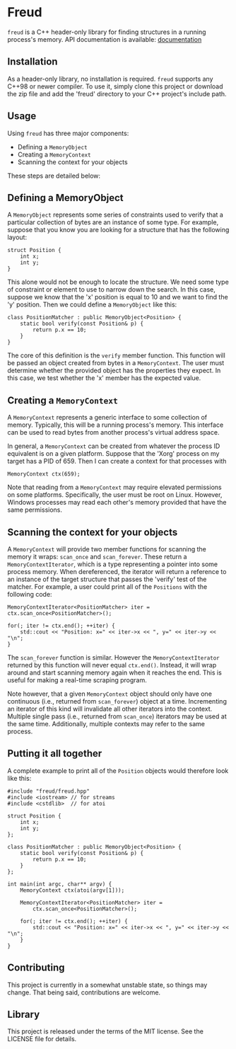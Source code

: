 Freud
=====

`freud` is a C++ header-only library for finding structures in a running
process's memory. API documentation is available: [documentation][docs]

[docs]: http://alschwalm.com/freud/docs/html/index.html

Installation
------------

As a header-only library, no installation is required. `freud` supports
any C++98 or newer compiler. To use it, simply clone this project or
download the zip file and add the 'freud' directory to your C++ project's
include path.

Usage
-----

Using `freud` has three major components:

- Defining a `MemoryObject`
- Creating a `MemoryContext`
- Scanning the context for your objects

These steps are detailed below:

Defining a MemoryObject
-----------------------

A `MemoryObject` represents some series of constraints used to verify
that a particular collection of bytes are an instance of some type.
For example, suppose that you know you are looking for a structure that
has the following layout:

    struct Position {
        int x;
        int y;
    }

This alone would not be enough to locate the structure. We need some
type of constraint or element to use to narrow down the search. In this
case, suppose we know that the 'x' position is equal to 10 and we want
to find the 'y' position. Then we could define a `MemoryObject` like
this:

    class PositionMatcher : public MemoryObject<Position> {
        static bool verify(const Position& p) {
            return p.x == 10;
        }
    }

The core of this definition is the `verify` member function. This function
will be passed an object created from bytes in a `MemoryContext`. The user
must determine whether the provided object has the properties they expect.
In this case, we test whether the 'x' member has the expected value.


Creating a `MemoryContext`
--------------------------

A `MemoryContext` represents a generic interface to some collection of memory.
Typically, this will be a running process's memory. This interface can be used
to read bytes from another process's virtual address space.

In general, a `MemoryContext` can be created from whatever the process ID
equivalent is on a given platform. Suppose that the 'Xorg' process on my target
has a PID of 659. Then I can create a context for that processes with

    MemoryContext ctx(659);

Note that reading from a `MemoryContext` may require elevated permissions on
some platforms. Specifically, the user must be root on Linux. However, Windows
processes may read each other's memory provided that have the same permissions.

Scanning the context for your objects
-------------------------------------

A `MemoryContext` will provide two member functions for scanning the memory
it wraps: `scan_once` and `scan_forever`. These return a `MemoryContextIterator`,
which is a type representing a pointer into some process memory. When
dereferenced, the iterator will return a reference to an instance of the
target structure that passes the 'verify' test of the matcher. For example,
a user could print all of the `Positions` with the following code:

    MemoryContextIterator<PositionMatcher> iter = ctx.scan_once<PositionMatcher>();

    for(; iter != ctx.end(); ++iter) {
        std::cout << "Position: x=" << iter->x << ", y=" << iter->y << "\n";
    }

The `scan_forever` function is similar. However the `MemoryContextIterator`
returned by this function will never equal `ctx.end()`. Instead, it will
wrap around and start scanning memory again when it reaches the end. This is
useful for making a real-time scraping program.

Note however, that a given `MemoryContext` object should only have one
continuous (i.e., returned from `scan_forever`) object at a time. Incrementing
an iterator of this kind will invalidate all other iterators into the context.
Multiple single pass (i.e., returned from `scan_once`) iterators may be used
at the same time. Additionally, multiple contexts may refer to the same process.

Putting it all together
-----------------------

A complete example to print all of the `Position` objects would therefore
look like this:

    #include "freud/freud.hpp"
    #include <iostream> // for streams
    #include <cstdlib>  // for atoi

    struct Position {
        int x;
        int y;
    };

    class PositionMatcher : public MemoryObject<Position> {
        static bool verify(const Position& p) {
            return p.x == 10;
        }
    };

    int main(int argc, char** argv) {
        MemoryContext ctx(atoi(argv[1]));

        MemoryContextIterator<PositionMatcher> iter =
            ctx.scan_once<PositionMatcher>();

        for(; iter != ctx.end(); ++iter) {
            std::cout << "Position: x=" << iter->x << ", y=" << iter->y << "\n";
        }
    }


Contributing
------------

This project is currently in a somewhat unstable state, so things may change.
That being said, contributions are welcome.

Library
-------

This project is released under the terms of the MIT license. See the LICENSE
file for details.
